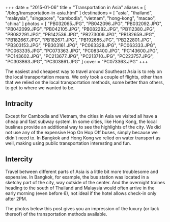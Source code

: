 +++
date    = "2015-01-06"
title   = "Transportation in Asia"
aliases = [ "/blog/transportation-in-asia.html" ]
destinations = [ "asia", "thailand", "malaysia", "singapore", "cambodia", "vietnam", "hong-kong", "macao", "china" ]
photos  = [
  "PB032065.JPG", "PB042096.JPG", "PB032092.JPG", "PB042099.JPG", "PB042105.JPG",
  "PB082282.JPG", "PB112380.JPG", "PB082291.JPG", "PB142536.JPG", "PB273009.JPG",
  "PB182659.JPG", "PB182667.JPG", "PB182671.JPG", "PB192685.JPG", "PB222801.JPG",
  "PB303153.JPG", "PB303161.JPG", "PC063328.JPG", "PC063333.JPG", "PC063335.JPG",
  "PC073363.JPG", "PC083400.JPG", "PC143600.JPG", "PC143602.JPG", "PC213677.JPG",
  "PC213710.JPG", "PC223757.JPG", "PC303863.JPG", "PC303861.JPG"
]
cover = "PC073363.JPG"
+++

The easiest and cheapest way to travel around Southeast Asia is to rely on the local transportation means. We only took a couple of flights, other than that we relied on the local transportation methods, some better than others, to get to where we wanted to be.
<!--more-->
## Intracity
Except for Cambodia and Vietnam, the cities in Asia we visited all have a cheap and fast subway system. In some cities, like Hong Kong, the local buslines provide an additional way to see the highlights of the city. We did not use any of the expensive Hop On Hop Off buses, simply because we didn’t need to. In Bangkok and Hong Kong we relied on water transport as well, making using public transportation interesting and fun.

## Intercity
Travel between different parts of Asia is a little bit more troublesome and expensive. In Bangkok, for example, the bus station was located in a sketchy part of the city, way outside of the center. And the overnight traines heading to the south of Thailand and Malaysia would often arrive in the early morning (even before 6), not ideal if the hotel allows check-in only after 2PM.

The photos below this post gives you an impression of the luxury (or lack thereof) of the transportation methods available.